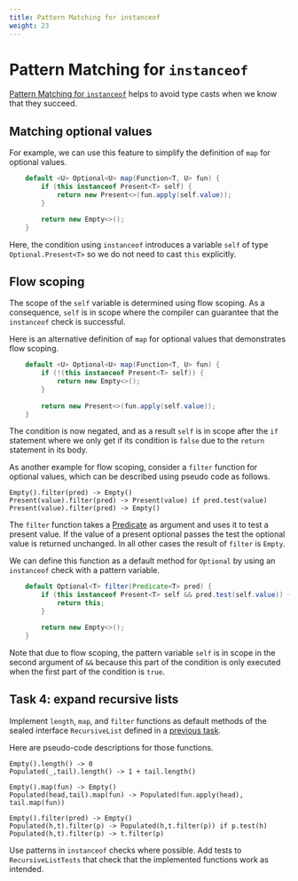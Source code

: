 ```yaml
---
title: Pattern Matching for instanceof
weight: 23
---
```


# Pattern Matching for `instanceof`

[Pattern Matching for `instanceof`](https://openjdk.java.net/jeps/394)
helps to avoid type casts when we know that they succeed.

## Matching optional values

For example, we can use this feature 
to simplify the definition of `map` for optional values.

```java
    default <U> Optional<U> map(Function<T, U> fun) {
        if (this instanceof Present<T> self) {
            return new Present<>(fun.apply(self.value));
        }

        return new Empty<>();
    }
```

Here, the condition using `instanceof` introduces a variable `self`
of type `Optional.Present<T>` so we do not need to cast `this` explicitly.

## Flow scoping

The scope of the `self` variable is determined using flow scoping.
As a consequence, `self` is in scope 
where the compiler can guarantee that the `instanceof` check is successful.

Here is an alternative definition of `map` for optional values 
that demonstrates flow scoping.

```java
    default <U> Optional<U> map(Function<T, U> fun) {
        if (!(this instanceof Present<T> self)) {
            return new Empty<>();
        }
        
        return new Present<>(fun.apply(self.value));
    }
```

The condition is now negated, and as a result 
`self` is in scope after the `if` statement
where we only get if its condition is `false`
due to the `return` statement in its body.

As another example for flow scoping,
consider a `filter` function for optional values,
which can be described using pseudo code as follows.

```
Empty().filter(pred) -> Empty()
Present(value).filter(pred) -> Present(value) if pred.test(value)
Present(value).filter(pred) -> Empty()
```

The `filter` function takes a
[Predicate](https://docs.oracle.com/en/java/javase/17/docs/api/java.base/java/util/function/Predicate.html)
as argument and uses it to test a present value.
If the value of a present optional passes the test
the optional value is returned unchanged.
In all other cases the result of `filter` is `Empty`.

We can define this function as a default method for `Optional`
by using an `instanceof` check with a pattern variable.

```java
    default Optional<T> filter(Predicate<T> pred) {
        if (this instanceof Present<T> self && pred.test(self.value)) {
            return this;
        }

        return new Empty<>();
    }
```

Note that due to flow scoping, 
the pattern variable `self` is in scope in the second argument of `&&`
because this part of the condition is only executed 
when the first part of the condition is `true`.

## Task 4: expand recursive lists

Implement `length`, `map`, and `filter` functions
as default methods of the sealed interface `RecursiveList`
defined in a [previous task](../records/#task-2-implement-recursive-lists).

Here are pseudo-code descriptions for those functions.

```
Empty().length() -> 0
Populated(_,tail).length() -> 1 + tail.length()

Empty().map(fun) -> Empty()
Populated(head,tail).map(fun) -> Populated(fun.apply(head), tail.map(fun))

Empty().filter(pred) -> Empty()
Populated(h,t).filter(p) -> Populated(h,t.filter(p)) if p.test(h)
Populated(h,t).filter(p) -> t.filter(p)
```

Use patterns in `instanceof` checks where possible.
Add tests to `RecursiveListTests` that check that the implemented functions
work as intended.
